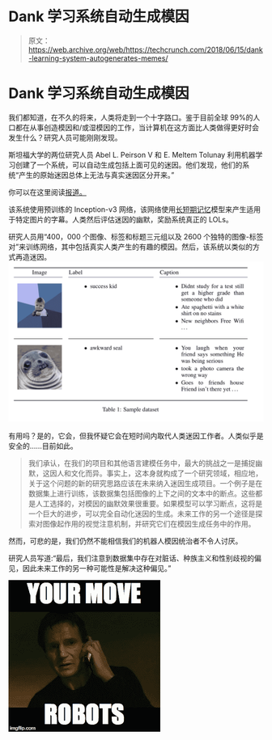 # Dank 学习系统自动生成模因 

> 原文：<https://web.archive.org/web/https://techcrunch.com/2018/06/15/dank-learning-system-autogenerates-memes/>

# Dank 学习系统自动生成模因

我们都知道，在不久的将来，人类将走到一个十字路口。鉴于目前全球 99%的人口都在从事创造模因和/或湿模因的工作，当计算机在这方面比人类做得更好时会发生什么？研究人员可能刚刚发现。

斯坦福大学的两位研究人员 Abel L. Peirson V 和 E. Meltem Tolunay 利用机器学习创建了一个系统，可以自动生成包括上面可见的迷因。他们发现，他们的系统“产生的原始迷因总体上无法与真实迷因区分开来。”

你可以在这里阅读[报道。](https://web.archive.org/web/20221025222310/https://arxiv.org/pdf/1806.04510.pdf)

该系统使用预训练的 Inception-v3 网络，该网络使用[长短期记忆](https://web.archive.org/web/20221025222310/https://en.wikipedia.org/wiki/Long_short-term_memory)模型来产生适用于特定图片的字幕。人类然后评估迷因的幽默，奖励系统真正的 LOLs。

研究人员用“400，000 个图像、标签和标题三元组以及 2600 个独特的图像-标签对”来训练网络，其中包括真实人类产生的有趣的模因。然后，该系统以类似的方式再造迷因。
![](img/6725fd55f9d84c35c3a8aa9ccf56e0dd.png)

有用吗？是的，它会，但我怀疑它会在短时间内取代人类迷因工作者。人类似乎是安全的……目前如此。

> 我们承认，在我们的项目和其他语言建模任务中，最大的挑战之一是捕捉幽默，这因人和文化而异。事实上，这本身就构成了一个研究领域，相应地，关于这个问题的新的研究思路应该在未来纳入迷因生成项目。一个例子是在数据集上进行训练，该数据集包括图像的上下之间的文本中的断点。这些都是人工选择的，对模因的幽默效果很重要。如果模型可以学习断点，这将是一个巨大的进步，可以完全自动化迷因的生成。未来工作的另一个途径是探索对图像起作用的视觉注意机制，并研究它们在模因生成任务中的作用。

然而，可悲的是，我们仍然不能相信我们的机器人模因统治者不令人讨厌。

研究人员写道:“最后，我们注意到数据集中存在对脏话、种族主义和性别歧视的偏见，因此未来工作的另一种可能性是解决这种偏见。”

![](img/93c94462efffccf3ae8fbd92f2a36b2c.png)